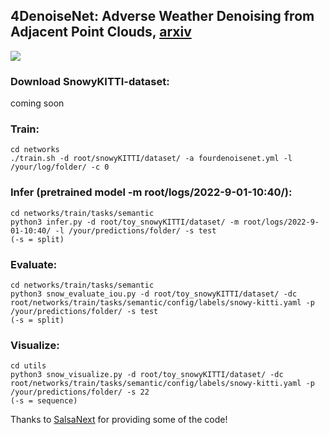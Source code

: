 ## 4DenoiseNet: Adverse Weather Denoising from Adjacent Point Clouds, [arxiv](https://arxiv.org/abs/2209.07121)

![](https://github.com/alvariseppanen/4DenoiseNet/blob/main/demo.gif)

### Download SnowyKITTI-dataset:

coming soon

### Train:
```
cd networks
./train.sh -d root/snowyKITTI/dataset/ -a fourdenoisenet.yml -l /your/log/folder/ -c 0
```

### Infer (pretrained model -m root/logs/2022-9-01-10:40/):
```
cd networks/train/tasks/semantic
python3 infer.py -d root/toy_snowyKITTI/dataset/ -m root/logs/2022-9-01-10:40/ -l /your/predictions/folder/ -s test
(-s = split)
```

### Evaluate:
```
cd networks/train/tasks/semantic
python3 snow_evaluate_iou.py -d root/toy_snowyKITTI/dataset/ -dc root/networks/train/tasks/semantic/config/labels/snowy-kitti.yaml -p /your/predictions/folder/ -s test
(-s = split)
```

### Visualize:
```
cd utils
python3 snow_visualize.py -d root/toy_snowyKITTI/dataset/ -dc root/networks/train/tasks/semantic/config/labels/snowy-kitti.yaml -p /your/predictions/folder/ -s 22
(-s = sequence)
```

Thanks to [SalsaNext](https://github.com/TiagoCortinhal/SalsaNext) for providing some of the code! 
